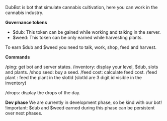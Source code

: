 DubBot is bot that simulate cannabis cultivation, here you can work in the cannabis industry.

**Governance tokens**

- $dub: This token can be gained while working and talking in the server.
- $weed: This token can be only earned while harvesting plants.


To earn $dub and $weed you need to talk, work, shop, feed and harvest.

**Commands**

/ping: get bot and server states.
/inventory: display your level, $dub, slots and plants.
/shop seed: buy a seed.
/feed cost: calculate feed cost.
/feed plant <slotId>: feed the plant in the slotId (slotId are 3 digit id visible in the inventory)

/drops: display the drops of the day.

**Dev phase**
We are currently in development phase, so be kind with our bot!
!important: $dub and $weed earned during this phase can be persistent over next phases.